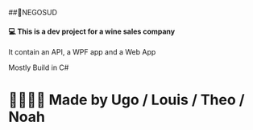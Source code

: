 ##🍷NEGOSUD

#### 💻 This is a dev project for a wine sales company

It contain an API, a WPF app and a Web App

Mostly Build in C#

# 🧍🧍🧍🧍 Made by Ugo / Louis / Theo / Noah
